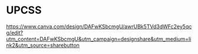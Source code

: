 # UPCSS
https://www.canva.com/design/DAFwKSbcmgU/awrUBk5TVd3dWFc2ey5qcg/edit?utm_content=DAFwKSbcmgU&utm_campaign=designshare&utm_medium=link2&utm_source=sharebutton
